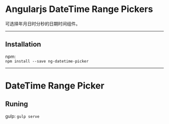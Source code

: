 **Angularjs DateTime Range Pickers**
===================
可选择年月日时分秒的日期时间组件。

----------

Installation
-------------

npm:  
`npm install --save ng-datetime-picker`

----------

DateTime Range Picker
===================

Runing
-------------

gulp:
`gulp serve`